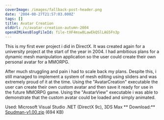 ```yaml
---
coverImage: /images/fallback-post-header.png
date: '2004-08-27T21:57:03.000Z'
tags: []
title: Avatar Creation
oldUrl: /c/avatar-creation-autumn-2004
openAIMikesBlogFileId: file-tXF4msw8LawEkQSlLAG5Fn3p
---
```


This is my first ever project i did in DirectX. It was created again for a university project at the start of the year in 2004\. I had ambitious plans for a dynamic mesh manipulation application so the user could create their own personal avatar for a MMORPG.

<!-- more -->

After much struggling and pain i had to scale back my plans. Despite this, i still managed to implement a system of mesh editing using sliders and was extremely proud of it at the time. Using the "AvatarCreation" executable the user can create their own custom avatar and then save it ready for use in the future MMORPG game. Using the "AvatarView" executable i was able to demonstrate that the custom avatar could be loaded and simply animated.

Used: Microsoft Visual Studio .NET (DirectX 9c), 3DS Max **
Download:** [Spudman-v1.00.zip](https://www.mikecann.co.uk/Files/Spudman-v1.00.zip) (694 KB)

